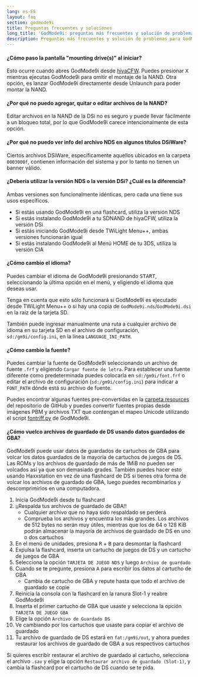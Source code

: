 ```yaml
---
lang: es-ES
layout: faq
section: godmode9i
title: Preguntas frecuentes y soluciónes
long_title: 'GodMode9i: preguntas más frecuentes y solución de problemas'
description: Preguntas más frecuentes y solución de problemas para GodMode9i
---
```


#### ¿Cómo paso la pantalla "mounting drive(s)" al iniciar?
Esto ocurre cuando abres GodMode9i desde [hiyaCFW](../hiyacfw). Puedes presionar <kbd class="face">X</kbd> mientras ejecutas GodMode9i para omitir el montaje de la NAND. Otra opción, es lanzar GodMode9i directamente desde Unlaunch para poder montar la NAND.

#### ¿Por qué no puedo agregar, quitar o editar archivos de la NAND?
Editar archivos en la NAND de la DSi no es seguro y puede llevar fácilmente a un bloqueo total, por lo que GodMode9i carece intencionalmente de esta opción.

#### ¿Por qué no puedo ver info del archivo NDS en algunos títulos DSiWare?
Ciertos archivos DSiWare, específicamente aquellos ubicados en la carpeta `0003000f`, contienen información del sistema y por lo tanto no tienen un banner válido.

#### ¿Debería utilizar la versión NDS o la versión DSi? ¿Cuál es la diferencia?
Ambas versiones son funcionalmente idénticas, pero cada una tiene sus usos específicos.
- Si estás usando GodMode9i en una flashcard, utiliza la versión NDS
- Si estás instalando GodMode9i a tu SDNAND de hiyaCFW, utiliza la versión DSi
- Si estás iniciando GodMode9i desde TWiLight Menu++, ambas versiones funcionarán igual
- Si estás instalando GodMode9i al Menú HOME de tu 3DS, utiliza la versión CIA

#### ¿Cómo cambio el idioma?
Puedes cambiar el idioma de GodMode9i presionando <kbd>START</kbd>, seleccionando la última opción en el menú, y eligiendo el idioma que deseas usar.

Tenga en cuenta que esto sólo funcionará si GodMode9i es ejecutado desde TWiLight Menu++ o si hay una copia de `GodMode9i.nds`/`GodMode9i.dsi` en la raíz de la tarjeta SD.

También puede ingresar manualmente una ruta a cualquier archivo de idioma en su tarjeta SD en el archivo de configuración, `sd:/gm9i/config.ini`, en la línea `LANGUAGE_INI_PATH`.

#### ¿Cómo cambio la fuente?
Puedes cambiar la fuente de GodMode9i seleccionando un archivo de fuente `.frf` y eligiendo `Cargar fuente de letra`. Para establecer una fuente diferente como predeterminada puedes colocarla en `sd:/gm9i/font.frf` o editar el archivo de configuración (`sd:/gm9i/config.ini`) para indicar a `FONT_PATH` dónde está su archivo de fuente.

Puedes encontrar algunas fuentes pre-convertidas en la [carpeta resources](https://github.com/DS-Homebrew/GodMode9i/tree/master/resources/fonts) del repositorio de GitHub y puedes convertir fuentes propias desde imágenes PBM y archivos TXT que contengan el mapeo Unicode utilizando el script [fontriff.py](https://github.com/d0k3/GodMode9/blob/master/utils/fontriff.py) de GodMode9i.

#### ¿Cómo vuelco archivos de guardado de DS usando datos guardados de GBA?
GodMode9i puede usar datos de guardados de cartuchos de GBA para volcar los datos guardados de la mayoría de cartuchos de juegos de DS. Las ROMs y los archivos de guardado de más de 1MiB no pueden ser volcados así ya que son demasiado grades. También puedes hacer esto usando Haxxstation en vez de una flashcard de DS si tienes otra forma de volcar los archivos de guardado de GBA, luego puedes recombinarlos y descomprimirlos en una computadora.

1. Inicia GodMode9i desde tu flashcard
1. ¡¡Respalda tus archivos de guardado de GBA!!
   - Cualquier archivo que no haya sido respaldado se perderá
   - Comprueba los archivos y encuentra los más grandes. Los archivos de 512 bytes no serán muy útiles, mientras que los de 64 o 128 KiB podrán almacenar la mayoría de archivos de guardado de DS en uno o dos cartuchos
1. En el menú de unidades, presiona <kbd class="r">R</kbd> + <kbd class="face">B</kbd> para desmontar la flashcard
1. Expulsa la flashcard, inserta un cartucho de juegos de DS y un cartucho de juegos de GBA
1. Selecciona la opción `TARJETA DE JUEGO NDS` y luego `Archivo de guardado`
1. Cuando se te pregunte, presiona <kbd class="face">A</kbd> para escribir los datos al cartucho de GBA
   - Cambia de cartucho de GBA y repute hasta que todo el archivo de guardado se copie
1. Reinicia la consola con la flashcard en la ranura Slot-1 y reabre GodMode9i
1. Inserta el primer cartucho de GBA que usaste y selecciona la opción `TARJETA DE JUEGO GBA`
1. Elige la opción `Archivo de Guardado DS`
1. Ve cambiando por los cartuchos que usaste para copiar el archivo de guardado
1. Tu archivo de guardado de DS estará en `fat:/gm9i/out`, y ahora puedes restaurar los archivos de guardado de GBA a sus respectivos cartuchos

Si quieres escribir restaurar el archivo de guardado al cartucho, selecciona el archivo `.sav` y elige la opción `Restaurar archivo de guardado (Slot-1)`, y cambia la flashcard por el cartucho de DS cuando se te pida.
